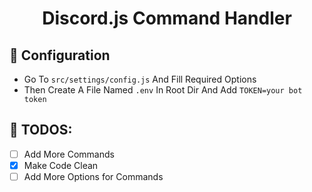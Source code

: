 <h1 align="center">Discord.js Command Handler</h1>

## 🚀 Configuration
- Go To ```src/settings/config.js``` And Fill Required Options
- Then Create A File Named `.env` In Root Dir And Add `TOKEN=your bot token`

## 📂 TODOS:
- [ ] Add More Commands
- [x] Make Code Clean
- [ ] Add More Options for Commands
